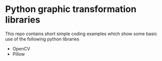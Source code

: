 # Python graphic transformation libraries 

This repo contains short simple coding examples which show some basic use of the following python libraries
* OpenCV
* Pillow